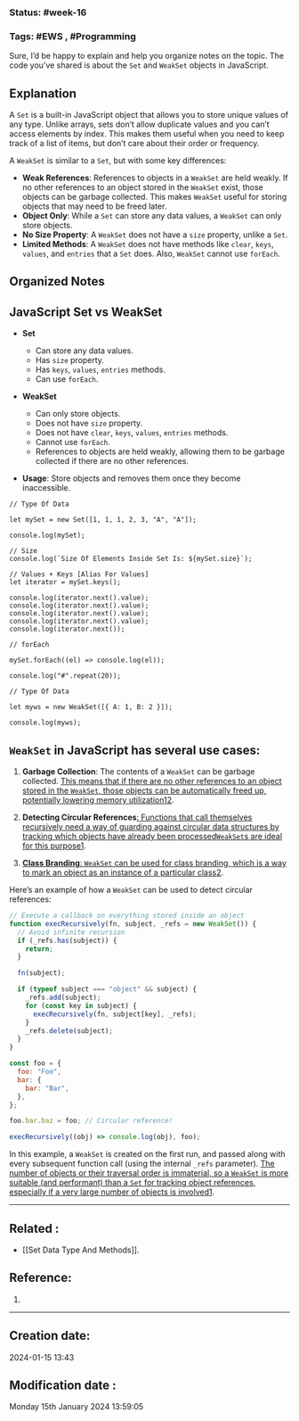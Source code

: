 
### Status: #week-16

### Tags: #EWS  , #Programming 


Sure, I’d be happy to explain and help you organize notes on the topic. The code you’ve shared is about the `Set` and `WeakSet` objects in JavaScript.

## Explanation

A `Set` is a built-in JavaScript object that allows you to store unique values of any type. Unlike arrays, sets don’t allow duplicate values and you can’t access elements by index. This makes them useful when you need to keep track of a list of items, but don’t care about their order or frequency.

A `WeakSet` is similar to a `Set`, but with some key differences:

- **Weak References**: References to objects in a `WeakSet` are held weakly. If no other references to an object stored in the `WeakSet` exist, those objects can be garbage collected. This makes `WeakSet` useful for storing objects that may need to be freed later.
- **Object Only**: While a `Set` can store any data values, a `WeakSet` can only store objects.
- **No Size Property**: A `WeakSet` does not have a `size` property, unlike a `Set`.
- **Limited Methods**: A `WeakSet` does not have methods like `clear`, `keys`, `values`, and `entries` that a `Set` does. Also, `WeakSet` cannot use `forEach`.

## Organized Notes


## JavaScript Set vs WeakSet

- **Set**
  - Can store any data values.
  - Has `size` property.
  - Has `keys`, `values`, `entries` methods.
  - Can use `forEach`.

- **WeakSet**
  - Can only store objects.
  - Does not have `size` property.
  - Does not have `clear`, `keys`, `values`, `entries` methods.
  - Cannot use `forEach`.
  - References to objects are held weakly, allowing them to be garbage collected if there are no other references.

- **Usage**: Store objects and removes them once they become inaccessible.

```JS
// Type Of Data

let mySet = new Set([1, 1, 1, 2, 3, "A", "A"]);

console.log(mySet);

// Size
console.log(`Size Of Elements Inside Set Is: ${mySet.size}`);

// Values + Keys [Alias For Values]
let iterator = mySet.keys();

console.log(iterator.next().value);
console.log(iterator.next().value);
console.log(iterator.next().value);
console.log(iterator.next().value);
console.log(iterator.next());

// forEach

mySet.forEach((el) => console.log(el));

console.log("#".repeat(20));

// Type Of Data

let myws = new WeakSet([{ A: 1, B: 2 }]);

console.log(myws);
````



## `WeakSet` in JavaScript has several use cases:

1. **Garbage Collection**: The contents of a `WeakSet` can be garbage collected. [This means that if there are no other references to an object stored in the `WeakSet`, those objects can be automatically freed up, potentially lowering memory utilization](https://developer.mozilla.org/en-US/docs/Web/JavaScript/Reference/Global_Objects/WeakSet)[1](https://developer.mozilla.org/en-US/docs/Web/JavaScript/Reference/Global_Objects/WeakSet)[2](https://www.geeksforgeeks.org/what-is-the-use-of-a-weakset-object-in-javascript/).
    
2. **Detecting Circular References**[: Functions that call themselves recursively need a way of guarding against circular data structures by tracking which objects have already been processed`WeakSet`s are ideal for this purpose](https://developer.mozilla.org/en-US/docs/Web/JavaScript/Reference/Global_Objects/WeakSet)[1](https://developer.mozilla.org/en-US/docs/Web/JavaScript/Reference/Global_Objects/WeakSet).
    
3. [**Class Branding**: `WeakSet` can be used for class branding, which is a way to mark an object as an instance of a particular class](https://developer.mozilla.org/en-US/docs/Web/JavaScript/Reference/Global_Objects/WeakSet)[2](https://www.geeksforgeeks.org/what-is-the-use-of-a-weakset-object-in-javascript/).
    

Here’s an example of how a `WeakSet` can be used to detect circular references:

```javascript
// Execute a callback on everything stored inside an object
function execRecursively(fn, subject, _refs = new WeakSet()) {
  // Avoid infinite recursion
  if (_refs.has(subject)) {
    return;
  }

  fn(subject);

  if (typeof subject === "object" && subject) {
    _refs.add(subject);
    for (const key in subject) {
      execRecursively(fn, subject[key], _refs);
    }
    _refs.delete(subject);
  }
}

const foo = {
  foo: "Foo",
  bar: {
    bar: "Bar",
  },
};

foo.bar.baz = foo; // Circular reference!

execRecursively((obj) => console.log(obj), foo);
```

In this example, a `WeakSet` is created on the first run, and passed along with every subsequent function call (using the internal `_refs` parameter). [The number of objects or their traversal order is immaterial, so a `WeakSet` is more suitable (and performant) than a `Set` for tracking object references, especially if a very large number of objects is involved](https://developer.mozilla.org/en-US/docs/Web/JavaScript/Reference/Global_Objects/WeakSet)[1](https://developer.mozilla.org/en-US/docs/Web/JavaScript/Reference/Global_Objects/WeakSet).

______________________________________________________________________


## Related : 

- [[Set Data Type And Methods]].

## Reference: 

1.  


---

  ## Creation date: 
  
  2024-01-15 13:43 
  
  
   ## Modification date :
   
   Monday 15th January 2024 13:59:05